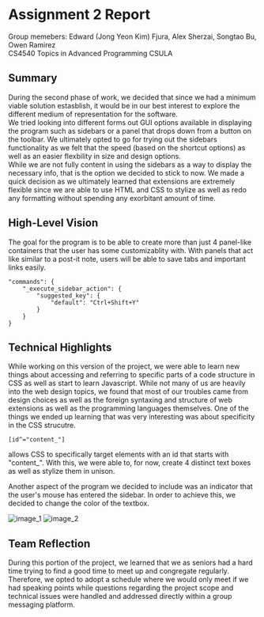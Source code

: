 # Assignment 2 Report
Group memebers: Edward (Jong Yeon Kim) Fjura, Alex Sherzai, Songtao Bu, Owen Ramirez  
CS4540 Topics in Advanced Programming
CSULA  

## Summary
During the second phase of work, we decided that since we had a minimum viable solution estasblish, it would be in our best interest to explore the different medium of representation for the software.  
We tried looking into different forms out GUI options available in displaying the program such as sidebars or a panel that drops down from a button on the toolbar. We ultimately opted to go for trying out the sidebars functionality as we felt that the speed (based on the shortcut options) as well as an easier flexbility in size and design options.  
While we are not fully content in using the sidebars as a way to display the necessary info, that is the option we decided to stick to now. We made a quick decision as we ultimately learned that extensions are extremely flexible since we are able to use HTML and CSS to stylize as well as redo any formatting without spending any exorbitant amount of time.

## High-Level Vision
The goal for the program is to be able to create more than just 4 panel-like containers that the user has some customizablity with. With panels that act like similar to a post-it note, users will be able to save tabs and important links easily.  

``` 
"commands": {
    "_execute_sidebar_action": {
        "suggested_key": {
            "default": "Ctrl+Shift+Y"
        }
    }
}
```

## Technical Highlights
While working on this version of the project, we were able to learn new things about accessing and referring to specific parts of a code structure in CSS as well as start to learn Javascript. While not many of us are heavily into the web design topics, we found that most of our troubles came from design choices as well as the foreign syntaxing and structure of web extensions as well as the programming languages themselves. One of the things we ended up learning that was very interesting was about specificity in the CSS strucutre.  

```[id^="content_"]```  

allows CSS to specifically target elements with an id that starts with "content_". With this, we were able to, for now, create 4 distinct text boxes as well as stylize them in unison.  

Another aspect of the program we decided to include was an indicator that the user's mouse has entered the sidebar. In order to achieve this, we decided to change the color of the textbox.  

![image_1](/repo/images/mousehover_in.png)
![image_2](/repo/images/mousehover_out.png)

## Team Reflection
During this portion of the project, we learned that we as seniors had a hard time trying to find a good time to meet up and congregate regularly. Therefore, we opted to adopt a schedule where we would only meet if we had speaking points while questions regarding the project scope and technical issues were handled and addressed directly within a group messaging platform. 
